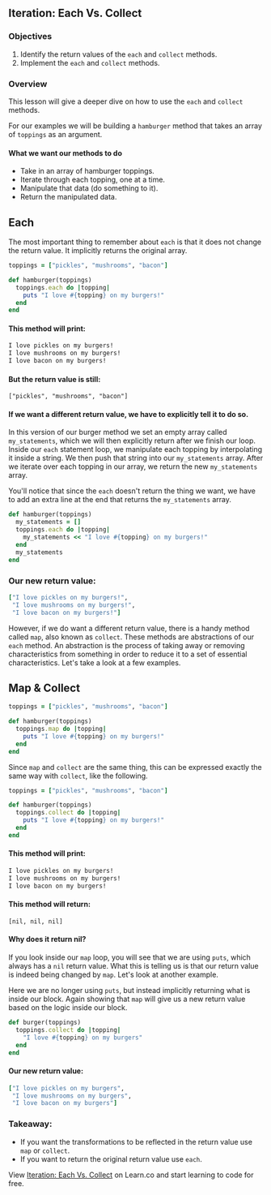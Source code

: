 ## Iteration: Each Vs. Collect


### Objectives
1. Identify the return values of the `each` and `collect` methods.
2. Implement the `each` and `collect` methods.

### Overview
This lesson will give a deeper dive on how to use the `each` and `collect` methods.


For our examples we will be building a `hamburger` method that takes an array of `toppings` as an argument.

#### What we want our methods to do
- Take in an array of hamburger toppings.
- Iterate through each topping, one at a time.
- Manipulate that data (do something to it).
- Return the manipulated data.

## Each
The most important thing to remember about `each` is that it does not change the return value. It implicitly returns the original array.

```ruby
toppings = ["pickles", "mushrooms", "bacon"]

def hamburger(toppings)
  toppings.each do |topping|
    puts "I love #{topping} on my burgers!"
  end
end
```
#### This method will print:

```ruby
I love pickles on my burgers!
I love mushrooms on my burgers!
I love bacon on my burgers!
```

#### But the return value is still:

`["pickles", "mushrooms", "bacon"]`

#### If we want a different return value, we have to explicitly tell it to do so.

In this version of our burger method we set an empty array called `my_statements`, which we will then explicitly return after we finish our loop.
Inside our `each` statement loop, we manipulate each topping by interpolating it inside a string. We then push that string into our `my_statements` array.
After we iterate over each topping in our array, we return the new `my_statements` array.

You'll notice that since the `each` doesn't return the thing we want, we have to add an extra line at the end that returns the `my_statements` array.

```ruby
def hamburger(toppings)
  my_statements = []
  toppings.each do |topping|
    my_statements << "I love #{topping} on my burgers!"
  end
  my_statements
end
```
### Our new return value:
```ruby
["I love pickles on my burgers!",
 "I love mushrooms on my burgers!",
 "I love bacon on my burgers!"]
```
However, if we do want a different return value, there is a handy method called `map`, also known as `collect`. These methods are abstractions of our `each` method. An abstraction is the process of taking away or removing characteristics from something in order to reduce it to a set of essential characteristics. Let's take a look at a few examples.


## Map & Collect

```ruby
toppings = ["pickles", "mushrooms", "bacon"]

def hamburger(toppings)
  toppings.map do |topping|
    puts "I love #{topping} on my burgers!"
  end
end
```
Since `map` and `collect` are the same thing, this can be expressed exactly the same way with `collect`, like the following.

```ruby
toppings = ["pickles", "mushrooms", "bacon"]

def hamburger(toppings)
  toppings.collect do |topping|
    puts "I love #{topping} on my burgers!"
  end
end
```

#### This method will print:
```ruby
I love pickles on my burgers!
I love mushrooms on my burgers!
I love bacon on my burgers!
```
#### This method will return:

`[nil, nil, nil]`

#### Why does it return nil?
If you look inside our `map` loop, you will see that we are using `puts`, which always has a `nil` return value. What this is telling us is that our return value is indeed being changed by `map`. Let's look at another example.

Here we are no longer using `puts`, but instead implicitly returning what is inside our block. Again showing that `map` will give us a new return value based on the logic inside our block.

```ruby
def burger(toppings)
  toppings.collect do |topping|
    "I love #{topping} on my burgers"
  end
end
```
#### Our new return value:

```ruby
["I love pickles on my burgers",
 "I love mushrooms on my burgers",
 "I love bacon on my burgers"]
```
### Takeaway:
- If you want the transformations to be reflected in the return value use `map` or `collect`.
- If you want to return the original return value use `each`.

<p data-visibility='hidden'>View <a href='https://learn.co/lessons/each-vs-collect-readme' title='Iteration: Each Vs. Collect'>Iteration: Each Vs. Collect</a> on Learn.co and start learning to code for free.</p>
